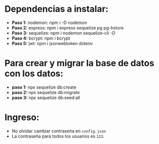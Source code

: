 
# Dependencias a instalar:
- **Paso 1:** nodemon: npm i -D nodemon
- **Paso 2:** express: npm i express sequelize pg pg-hstore
- **Paso 3:** sequelize: npm i nodemon sequelize-cli -D
- **Paso 4:** bcrypt: npm i bcrypt
- **Paso 5:** jwt: npm i jsonwebtoken dotenv

# Para crear y migrar la base de datos con los datos:
- **paso 1:** npx sequelize db:create
- **paso 2:** npx sequelize db:migrate
- **paso 3:** npx sequelize db:seed:all

# Ingreso:
- No olvidar cambiar contraseña en `config.json`
- La contraseña para todos los usuarios es `123`.